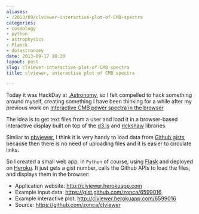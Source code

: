 ```yaml
---
aliases:
- /2013/09/clviewer-interactive-plot-of-CMB-spectra
categories:
- cosmology
- python
- astrophysics
- Planck
- dotastronomy
date: 2013-09-17 18:30
layout: post
slug: clviewer-interactive-plot-of-CMB-spectra
title: clviewer, interactive plot of CMB spectra

---
```


Today it was HackDay at [.Astronomy](http://dotastronomy.com), so I felt compelled to hack something around myself,
creating something I have been thinking for a while after my previous work on [Interactive CMB power spectra in the browser](http://zonca.github.io/2013/08/interactive-figures-planck-power-spectra.html)

The idea is to get text files from a user and load it in a browser-based interactive display built on top of the [d3.js](http://d3js.org) and [rickshaw](http://code.shutterstock.com/rickshaw/) libraries.

Similar to [nbviewer](http://nbviewer.ipython.org/), I think it is very handy to load data from [Github gists](https://gist.github.com/), because then there is no need of uploading files and it is easier to circulate links.

So I created a small web app, in `Python` of course, using [Flask](http://flask.pocoo.org/) and deployed on [Heroku](http://heroku.com).
It just gets a gist number, calls the Github APIs to load the files, and displays them in the browser:

* Application website: <http://clviewer.herokuapp.com>
* Example input data: <https://gist.github.com/zonca/6599016>
* Example interactive plot: <http://clviewer.herokuapp.com/6599016>
* Source: <https://github.com/zonca/clviewer>
